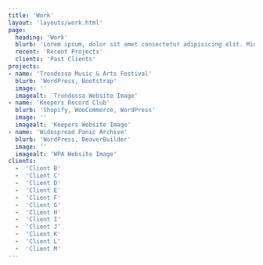 ```yaml
---
title: 'Work'
layout: 'layouts/work.html'
page:
  heading: 'Work'
  blurb: 'Lorem ipsum, dolor sit amet consectetur adipisicing elit. Minima, voluptates placeat obcaecati, est repellendus in sapiente illo nesciunt voluptatum non at quae repellat accusamus. Non quia commodi delectus. Beatae, doloremque.'
  recent: 'Recent Projects'
  clients: 'Past Clients'
projects:
- name: 'Trondossa Music & Arts Festival'
  blurb: 'WordPress, Bootstrap'
  image: ''
  imagealt: 'Trondossa Website Image'
- name: 'Keepers Record Club'
  blurb: 'Shopify, WooCommerce, WordPress'
  image: ''
  imagealt: 'Keepers Website Image'
- name: 'Widespread Panic Archive'
  blurb: 'WordPress, BeaverBuilder'
  image: ''
  imagealt: 'WPA Website Image'
clients:
  -  'Client B'
  -  'Client C'
  -  'Client D'
  -  'Client E'
  -  'Client F'
  -  'Client G'
  -  'Client H'
  -  'Client I'
  -  'Client J'
  -  'Client K'
  -  'Client L'
  -  'Client M'
---
```


